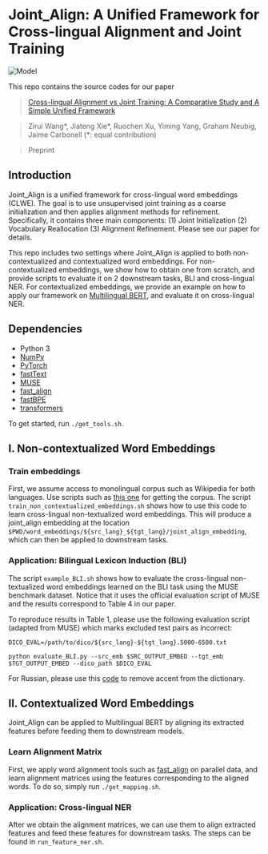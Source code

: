 # Joint_Align: A Unified Framework for Cross-lingual Alignment and Joint Training 
![Model](./illustration.png)

This repo contains the source codes for our paper

>[Cross-lingual Alignment vs Joint Training: A Comparative Study and A Simple Unified Framework](https://arxiv.org/abs/1910.04708)

>Zirui Wang*, Jiateng Xie*, Ruochen Xu, Yiming Yang, Graham Neubig, Jaime Carbonell (*: equal contribution)

>Preprint

## Introduction

Joint_Align is a unified framework for cross-lingual word embeddings (CLWE). The goal is to use unsupervised joint training as a coarse initialization and then applies alignment methods for refinement. Specifically, it contains three main components: (1) Joint Initialization (2) Vocabulary Reallocation (3) Alignment Refinement. Please see our paper for details.

This repo includes two settings where Joint_Align is applied to both non-contextualized and contextualized word embeddings. For non-contextualized embeddings, we show how to obtain one from scratch, and provide scripts to evaluate it on 2 downstream tasks, BLI and cross-lingual NER. For contextualized embeddings, we provide an example on how to apply our framework on [Multilingual BERT](https://github.com/google-research/bert/blob/master/multilingual.md), and evaluate it on cross-lingual NER.

## Dependencies

* Python 3
* [NumPy](http://www.numpy.org/)
* [PyTorch](http://pytorch.org/)
* [fastText](https://github.com/facebookresearch/fastText) 
* [MUSE](https://github.com/facebookresearch/MUSE)
* [fast_align](https://github.com/clab/fast_align)
* [fastBPE](https://github.com/glample/fastBPE)
* [transformers](https://github.com/huggingface/transformers)

To get started, run `./get_tools.sh`. 

## I. Non-contextualized Word Embeddings

### Train embeddings

First, we assume access to monolingual corpus such as Wikipedia for both languages. Use scripts such as [this one](https://github.com/facebookresearch/XLM/blob/master/get-data-wiki.sh) for getting the corpus.
The script `train_non_contextualized_embeddings.sh` shows how to use this code to learn cross-lingual non-textualized word embeddings. 
This will produce a joint_align embedding at the location `$PWD/word_embeddings/${src_lang}_${tgt_lang}/joint_align_embedding`, which can then be applied to downstream tasks.

### Application: Bilingual Lexicon Induction (BLI)

The script `example_BLI.sh` shows how to evaluate the cross-lingual non-textualized word embeddings learned on the BLI task using the MUSE benchmark dataset. Notice that it uses the official evaluation script of MUSE and the results correspond to Table 4 in our paper.

To reproduce results in Table 1, please use the following evaluation script (adapted from MUSE) which marks excluded test pairs as incorrect:
``` 
DICO_EVAL=/path/to/dico/${src_lang}-${tgt_lang}.5000-6500.txt

python evaluate_BLI.py --src_emb $SRC_OUTPUT_EMBED --tgt_emb $TGT_OUTPUT_EMBED --dico_path $DICO_EVAL
```

For Russian, please use this [code](https://github.com/facebookresearch/XLM/blob/master/tools/lowercase_and_remove_accent.py) to remove accent from the dictionary.

## II. Contextualized Word Embeddings

Joint_Align can be applied to Multilingual BERT by aligning its extracted features before feeding them to downstream models.

### Learn Alignment Matrix

First, we apply word alignment tools such as [fast_align](https://github.com/clab/fast_align) on parallel data, and learn alignment matrices using the features corresponding to the aligned words. To do so, simply run `./get_mapping.sh`.

### Application: Cross-lingual NER

After we obtain the alignment matrices, we can use them to align extracted features and feed these features for downstream tasks. The steps can be found in `run_feature_ner.sh`.

